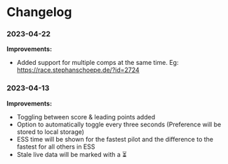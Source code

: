 
# Changelog

### 2023-04-22

**Improvements:**

- Added support for multiple comps at the same time. Eg: https://race.stephanschoepe.de/?id=2724

### 2023-04-13

**Improvements:**

- Toggling between score & leading points added
- Option to automatically toggle every three seconds (Preference will be stored to local storage)
- ESS time will be shown for the fastest pilot and the difference to the fastest for all others in ESS
- Stale live data will be marked with a ⏳


